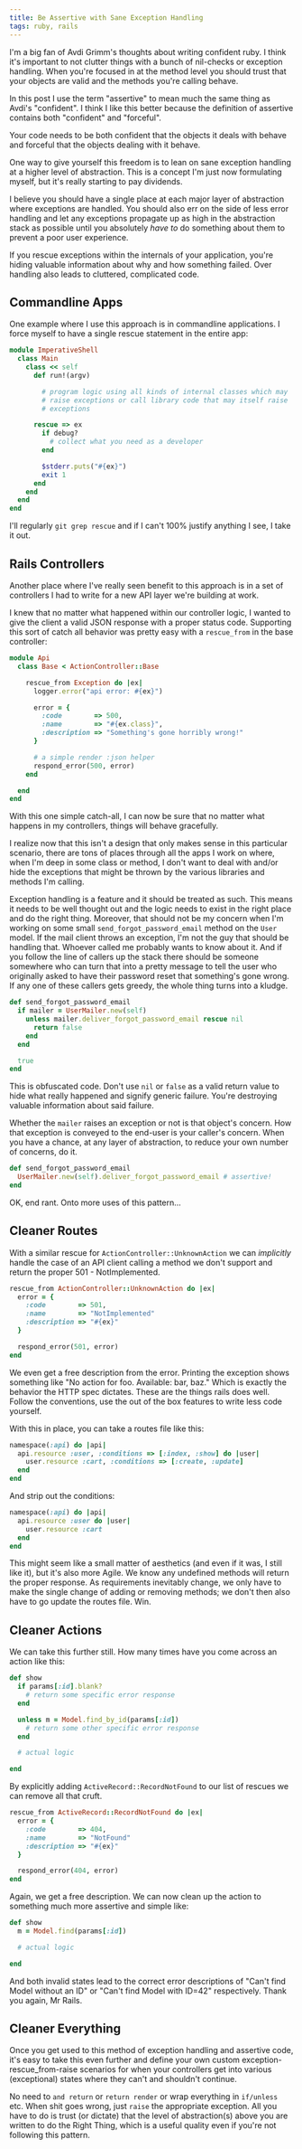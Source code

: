 ```yaml
---
title: Be Assertive with Sane Exception Handling
tags: ruby, rails
---
```


I'm a big fan of Avdi Grimm's thoughts about writing confident ruby. I 
think it's important to not clutter things with a bunch of nil-checks or 
exception handling. When you're focused in at the method level you 
should trust that your objects are valid and the methods you're calling 
behave.

<div class=note>
In this post I use the term "assertive" to mean much the same thing as 
Avdi's "confident". I think I like this better because the definition of 
assertive contains both "confident" and "forceful".

Your code needs to be both confident that the objects it deals with 
behave and forceful that the objects dealing with it behave.
</div>

One way to give yourself this freedom is to lean on sane exception 
handling at a higher level of abstraction. This is a concept I'm just 
now formulating myself, but it's really starting to pay dividends.

I believe you should have a single place at each major layer of 
abstraction where exceptions are handled. You should also err on the 
side of less error handling and let any exceptions propagate up as high 
in the abstraction stack as possible until you absolutely *have to* do 
something about them to prevent a poor user experience.

If you rescue exceptions within the internals of your application, 
you're hiding valuable information about why and how something failed. 
Over handling also leads to cluttered, complicated code.

## Commandline Apps

One example where I use this approach is in commandline applications. I 
force myself to have a single rescue statement in the entire app:

```ruby 
module ImperativeShell
  class Main
    class << self
      def run!(argv)

        # program logic using all kinds of internal classes which may 
        # raise exceptions or call library code that may itself raise 
        # exceptions

      rescue => ex
        if debug?
          # collect what you need as a developer
        end

        $stderr.puts("#{ex}")
        exit 1
      end
    end
  end
end
```

I'll regularly `git grep rescue` and if I can't 100% justify anything I 
see, I take it out.

## Rails Controllers

Another place where I've really seen benefit to this approach is in a 
set of controllers I had to write for a new API layer we're building at 
work.

I knew that no matter what happened within our controller logic, I 
wanted to give the client a valid JSON response with a proper status 
code. Supporting this sort of catch all behavior was pretty easy with a 
`rescue_from` in the base controller:

```ruby 
module Api
  class Base < ActionController::Base

    rescue_from Exception do |ex|
      logger.error("api error: #{ex}")

      error = {
        :code        => 500,
        :name        => "#{ex.class}",
        :description => "Something's gone horribly wrong!"
      }

      # a simple render :json helper
      respond_error(500, error)
    end

  end
end
```

With this one simple catch-all, I can now be sure that no matter what 
happens in my controllers, things will behave gracefully.

I realize now that this isn't a design that only makes sense in this 
particular scenario, there are tons of places through all the apps I 
work on where, when I'm deep in some class or method, I don't want to 
deal with and/or hide the exceptions that might be thrown by the various 
libraries and methods I'm calling.

Exception handling is a feature and it should be treated as such. This 
means it needs to be well thought out and the logic needs to exist in 
the right place and do the right thing. Moreover, that should not be my 
concern when I'm working on some small `send_forgot_password_email` 
method on the `User` model. If the mail client throws an exception, I'm 
not the guy that should be handling that. Whoever called me probably 
wants to know about it. And if you follow the line of callers up the 
stack there should be someone somewhere who can turn that into a pretty 
message to tell the user who originally asked to have their password 
reset that something's gone wrong. If any one of these callers gets 
greedy, the whole thing turns into a kludge.

```ruby 
def send_forgot_password_email
  if mailer = UserMailer.new(self)
    unless mailer.deliver_forgot_password_email rescue nil
      return false
    end
  end

  true
end
```

This is obfuscated code. Don't use `nil` or `false` as a valid return 
value to hide what really happened and signify generic failure. You're 
destroying valuable information about said failure.

Whether the `mailer` raises an exception or not is that object's 
concern. How that exception is conveyed to the end-user is your caller's 
concern. When you have a chance, at any layer of abstraction, to reduce 
your own number of concerns, do it.

```ruby 
def send_forgot_password_email
  UserMailer.new(self).deliver_forgot_password_email # assertive!
end
```

OK, end rant. Onto more uses of this pattern...

## Cleaner Routes

With a similar rescue for `ActionController::UnknownAction` we can 
*implicitly* handle the case of an API client calling a method we don't 
support and return the proper 501 - NotImplemented.

```ruby 
rescue_from ActionController::UnknownAction do |ex|
  error = {
    :code        => 501,
    :name        => "NotImplemented"
    :description => "#{ex}"
  }

  respond_error(501, error)
end
```

We even get a free description from the error. Printing the exception 
shows something like "No action for foo. Available: bar, baz." Which is 
exactly the behavior the HTTP spec dictates. These are the things rails 
does well. Follow the conventions, use the out of the box features to 
write less code yourself.

With this in place, you can take a routes file like this:

```ruby 
namespace(:api) do |api|
  api.resource :user, :conditions => [:index, :show] do |user|
    user.resource :cart, :conditions => [:create, :update]
  end
end
```

And strip out the conditions:

```ruby 
namespace(:api) do |api|
  api.resource :user do |user|
    user.resource :cart
  end
end
```

This might seem like a small matter of aesthetics (and even if it was, I 
still like it), but it's also more Agile. We know any undefined methods 
will return the proper response. As requirements inevitably change, we 
only have to make the single change of adding or removing methods; we 
don't then also have to go update the routes file. Win.

## Cleaner Actions

We can take this further still. How many times have you come across an 
action like this:

```ruby 
def show
  if params[:id].blank?
    # return some specific error response
  end

  unless m = Model.find_by_id(params[:id])
    # return some other specific error response
  end

  # actual logic

end
```

By explicitly adding `ActiveRecord::RecordNotFound` to our list of 
rescues we can remove all that cruft.

```ruby 
rescue_from ActiveRecord::RecordNotFound do |ex|
  error = {
    :code        => 404,
    :name        => "NotFound"
    :description => "#{ex}"
  }

  respond_error(404, error)
end
```

Again, we get a free description. We can now clean up the action to 
something much more assertive and simple like:

```ruby 
def show
  m = Model.find(params[:id])

  # actual logic

end
```

And both invalid states lead to the correct error descriptions of "Can't 
find Model without an ID" or "Can't find Model with ID=42" respectively. 
Thank you again, Mr Rails.

## Cleaner Everything

Once you get used to this method of exception handling and assertive 
code, it's easy to take this even further and define your own custom 
exception-rescue_from-raise scenarios for when your controllers get into 
various (exceptional) states where they can't and shouldn't continue.

No need to `and return` or `return render` or wrap everything in 
`if/unless` etc. When shit goes wrong, just `raise` the appropriate 
exception. All you have to do is trust (or dictate) that the level of 
abstraction(s) above you are written to do the Right Thing, which is a 
useful quality even if you're not following this pattern.
